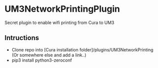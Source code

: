 # UM3NetworkPrintingPlugin
Secret plugin to enable wifi printing from Cura to UM3

Intructions
----
- Clone repo into [Cura installation folder]/plugins/UM3NetworkPrinting (Or somewhere else and add a link..)
- pip3 install python3-zeroconf
